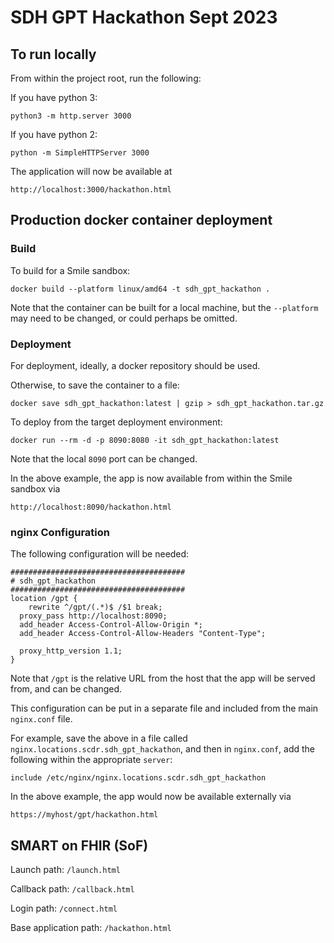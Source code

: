 # SDH GPT Hackathon Sept 2023

## To run locally

From within the project root, run the following:

If you have python 3:
```
python3 -m http.server 3000
```

If you have python 2:
```
python -m SimpleHTTPServer 3000
```

The application will now be available at
```
http://localhost:3000/hackathon.html
```

## Production docker container deployment

### Build

To build for a Smile sandbox:
```
docker build --platform linux/amd64 -t sdh_gpt_hackathon .
```

Note that the container can be built for a local machine, but the `--platform` may need to be changed, or could perhaps be omitted.

### Deployment

For deployment, ideally, a docker repository should be used.

Otherwise, to save the container to a file:
```
docker save sdh_gpt_hackathon:latest | gzip > sdh_gpt_hackathon.tar.gz
```

To deploy from the target deployment environment:
```
docker run --rm -d -p 8090:8080 -it sdh_gpt_hackathon:latest
```

Note that the local `8090` port can be changed.

In the above example, the app is now available from within the Smile sandbox via
```
http://localhost:8090/hackathon.html
```

### nginx Configuration

The following configuration will be needed:
```
#######################################
# sdh_gpt_hackathon 
#######################################
location /gpt {
    rewrite ^/gpt/(.*)$ /$1 break;
  proxy_pass http://localhost:8090;
  add_header Access-Control-Allow-Origin *;
  add_header Access-Control-Allow-Headers "Content-Type";

  proxy_http_version 1.1;
}
```

Note that `/gpt` is the relative URL from the host that the app will be served from, and can be changed.

This configuration can be put in a separate file and included from the main `nginx.conf` file.

For example, save the above in a file called `nginx.locations.scdr.sdh_gpt_hackathon`, and then in `nginx.conf`, add the following within the appropriate `server`:

```
include /etc/nginx/nginx.locations.scdr.sdh_gpt_hackathon
```

In the above example, the app would now be available externally via
```
https://myhost/gpt/hackathon.html
```

## SMART on FHIR (SoF)

Launch path: `/launch.html`

Callback path: `/callback.html`

Login path: `/connect.html`

Base application path: `/hackathon.html`